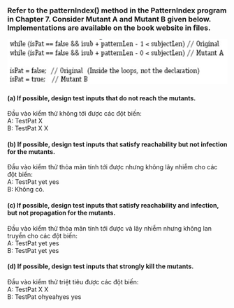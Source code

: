 ### Refer to the patternIndex() method in the PatternIndex program in Chapter 7. Consider Mutant A and Mutant B given below. Implementations are available on the book website in files.
![image](Images/924.png)
#### (a) If possible, design test inputs that do not reach the mutants.
Đầu vào kiểm thử không tới được các đột biến: <br>
A: TestPat X <br>
B: TestPat X X
#### (b) If possible, design test inputs that satisfy reachability but **not infection** for the mutants.
Đầu vào kiểm thử thỏa mãn tính tới được nhưng không lây nhiễm cho các đột biến: <br>
A: TestPat yet yes <br>
B: Không có.
#### (c) If possible, design test inputs that satisfy reachability and infection, but **not propagation** for the mutants.
Đầu vào kiểm thử thỏa mãn tính tới được và lây nhiễm nhưng không lan truyền cho các đột biến: <br>
A: TestPat yet yes <br>
B: TestPat yet yes
#### (d) If possible, design test inputs that **strongly kill** the mutants.
Đầu vào kiểm thử triệt tiêu được các đột biến: <br>
A: TestPat X X <br>
B: TestPat ohyeahyes yes